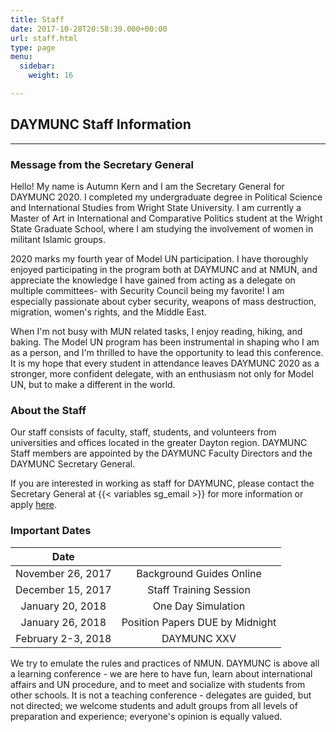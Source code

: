 ```yaml
---
title: Staff
date: 2017-10-28T20:58:39.000+00:00
url: staff.html
type: page
menu:
  sidebar:
    weight: 16

---
```

## DAYMUNC Staff Information

***

### Message from the Secretary General

Hello! My name is Autumn Kern and I am the Secretary General for DAYMUNC 2020. I completed my undergraduate degree in Political Science and International Studies from Wright State University. I am currently a Master of Art in International and Comparative Politics student at the Wright State Graduate School, where I am studying the involvement of women in militant Islamic groups. 

2020 marks my fourth year of Model UN participation. I have thoroughly enjoyed participating in the program both at DAYMUNC and at NMUN, and appreciate the knowledge I have gained from acting as a delegate on multiple committees- with Security Council being my favorite! I am especially passionate about cyber security, weapons of mass destruction, migration, women's rights, and the Middle East. 

When I'm not busy with MUN related tasks, I enjoy reading, hiking, and baking. The Model UN program has been instrumental in shaping who I am as a person, and I'm thrilled to have the opportunity to lead this conference. It is my hope that every student in attendance leaves DAYMUNC 2020 as a stronger, more confident delegate, with an enthusiasm not only for Model UN, but to make a different in the world. 

### About the Staff

Our staff consists of faculty, staff, students, and volunteers from universities and offices located in the greater Dayton region.
DAYMUNC Staff members are appointed by the DAYMUNC Faculty Directors and the DAYMUNC Secretary General.

If you are interested in working as staff for DAYMUNC, please contact the Secretary General at {{< variables sg_email >}} for more information or apply [here](https://docs.google.com/forms/d/1_9rmdoHp4VljrTaJwHu7lyLesxvg-CKVQqT4A_sPCI4/edit). 

### Important Dates

| Date |  |
| :---: | :---: |
| November 26, 2017 | Background Guides Online |
| December 15, 2017 | Staff Training Session |
| January 20, 2018 | One Day Simulation |
| January 26, 2018 | Position Papers DUE by Midnight |
| February 2-3, 2018 | DAYMUNC XXV |

We try to emulate the rules and practices of NMUN. DAYMUNC is above all a learning conference - we are here to have fun, learn about international affairs and UN procedure, and to meet and socialize with students from other schools. It is not a teaching conference - delegates are guided, but not directed; we welcome students and adult groups from all levels of preparation and experience; everyone's opinion is equally valued.